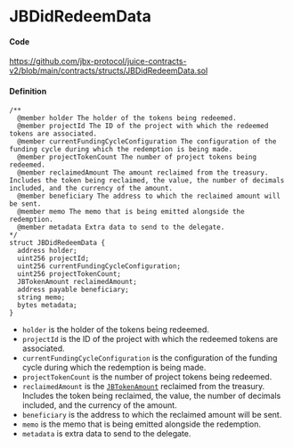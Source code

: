 # JBDidRedeemData

#### Code

https://github.com/jbx-protocol/juice-contracts-v2/blob/main/contracts/structs/JBDidRedeemData.sol

#### Definition

```
/** 
  @member holder The holder of the tokens being redeemed.
  @member projectId The ID of the project with which the redeemed tokens are associated.
  @member currentFundingCycleConfiguration The configuration of the funding cycle during which the redemption is being made.
  @member projectTokenCount The number of project tokens being redeemed.
  @member reclaimedAmount The amount reclaimed from the treasury. Includes the token being reclaimed, the value, the number of decimals included, and the currency of the amount.
  @member beneficiary The address to which the reclaimed amount will be sent.
  @member memo The memo that is being emitted alongside the redemption.
  @member metadata Extra data to send to the delegate.
*/
struct JBDidRedeemData {
  address holder;
  uint256 projectId;
  uint256 currentFundingCycleConfiguration;
  uint256 projectTokenCount;
  JBTokenAmount reclaimedAmount;
  address payable beneficiary;
  string memo;
  bytes metadata;
}
```

* `holder` is the holder of the tokens being redeemed.
* `projectId` is the ID of the project with which the redeemed tokens are associated.
* `currentFundingCycleConfiguration` is the configuration of the funding cycle during which the redemption is being made.
* `projectTokenCount` is the number of project tokens being redeemed.
* `reclaimedAmount` is the [`JBTokenAmount`](/dev/api/data-structures/jbtokenamount.md) reclaimed from the treasury. Includes the token being reclaimed, the value, the number of decimals included, and the currency of the amount.
* `beneficiary` is the address to which the reclaimed amount will be sent.
* `memo` is the memo that is being emitted alongside the redemption.
* `metadata` is extra data to send to the delegate.